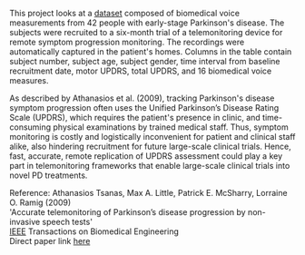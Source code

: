 This project looks at a [dataset](https://archive.ics.uci.edu/dataset/189/parkinsons+telemonitoring) composed of biomedical voice measurements from 42 people with early-stage Parkinson's disease.
The subjects were recruited to a six-month trial of a telemonitoring device for remote symptom progression monitoring. The recordings were automatically captured in the patient's homes.
Columns in the table contain subject number, subject age, subject gender, time interval from baseline recruitment date, motor UPDRS, total UPDRS, and 16 biomedical voice measures.

As described by Athanasios et al. (2009), tracking Parkinson's disease symptom progression often uses the Unified Parkinson’s Disease Rating Scale (UPDRS), which requires the patient's presence in clinic, and time-consuming physical examinations by trained medical staff. Thus, symptom monitoring is costly and logistically inconvenient for patient and clinical staff alike, also hindering recruitment for future large-scale clinical trials. Hence, fast, accurate, remote replication of UPDRS assessment could play a key part in telemonitoring frameworks that enable large-scale clinical trials into novel PD treatments.

Reference:
Athanasios Tsanas, Max A. Little, Patrick E. McSharry, Lorraine O. Ramig (2009) <br>
'Accurate telemonitoring of Parkinson’s disease progression by non-invasive speech tests' <br>
[IEEE](https://ieeexplore.ieee.org/document/5339170) Transactions on Biomedical Engineering <br>
Direct paper link [here](https://www.nature.com/articles/npre.2009.3920.1.pdf)